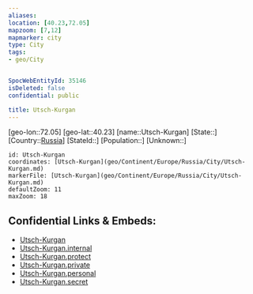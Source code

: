 ```yaml
---
aliases: 
location: [40.23,72.05]
mapzoom: [7,12] 
mapmarker: city 
type: City
tags:
- geo/City


SpocWebEntityId: 35146
isDeleted: false
confidential: public

title: Utsch-Kurgan
---
```

[geo-lon::72.05]
[geo-lat::40.23]
[name::Utsch-Kurgan]
[State::]
[Country::[Russia](geo/Continent/Europe/Russia.md)]
[StateId::]
[Population::]
[Unknown::]


```leaflet
id: Utsch-Kurgan
coordinates: [Utsch-Kurgan](geo/Continent/Europe/Russia/City/Utsch-Kurgan.md)
markerFile: [Utsch-Kurgan](geo/Continent/Europe/Russia/City/Utsch-Kurgan.md)
defaultZoom: 11 
maxZoom: 18
```


## Confidential Links & Embeds: 
- [Utsch-Kurgan](../../../../../../_public/geo/Continent/Europe/Russia/City/Utsch-Kurgan.md) 
- [Utsch-Kurgan.internal](../../../../../../_internal/geo/Continent/Europe/Russia/City/Utsch-Kurgan.internal.md) 
- [Utsch-Kurgan.protect](../../../../../../_protect/geo/Continent/Europe/Russia/City/Utsch-Kurgan.protect.md) 
- [Utsch-Kurgan.private](../../../../../../_private/geo/Continent/Europe/Russia/City/Utsch-Kurgan.private.md) 
- [Utsch-Kurgan.personal](../../../../../../_personal/geo/Continent/Europe/Russia/City/Utsch-Kurgan.personal.md) 
- [Utsch-Kurgan.secret](../../../../../../_secret/geo/Continent/Europe/Russia/City/Utsch-Kurgan.secret.md) 
